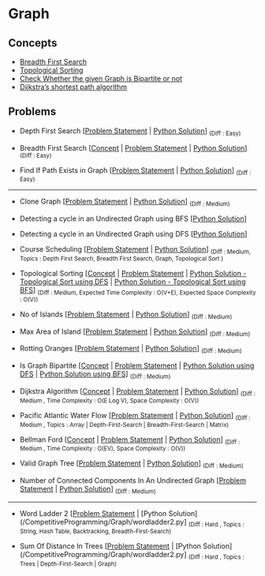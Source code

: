 # Graph

## Concepts

- [Breadth First Search](https://www.geeksforgeeks.org/breadth-first-search-or-bfs-for-a-graph/)
- [Topological Sorting](https://www.geeksforgeeks.org/topological-sorting/)
- [Check Whether the given Graph is Bipartite or not ](https://www.geeksforgeeks.org/bipartite-graph/)
- [Dijkstra’s shortest path algorithm](https://www.geeksforgeeks.org/dijkstras-shortest-path-algorithm-greedy-algo-7/)


## Problems 

- Depth First Search [[Problem Statement](https://practice.geeksforgeeks.org/problems/depth-first-traversal-for-a-graph/1) | [Python Solution](/CompetitiveProgramming/Graph/depthFirstSearch.py)] <sub> (Diff : Easy)</sub> 

- Breadth First Search [[Concept](https://www.geeksforgeeks.org/breadth-first-search-or-bfs-for-a-graph/) | [Problem Statement](https://practice.geeksforgeeks.org/problems/bfs-traversal-of-graph/1) | [Python Solution](/CompetitiveProgramming/Graph/breadthFirstSearch.py)] <sub> (Diff : Easy)</sub> 

- Find If Path Exists in Graph [[Problem Statement](https://leetcode.com/problems/find-if-path-exists-in-graph/description/) | [Python Solution](/CompetitiveProgramming/Graph/findIfPathExistInGraph.py)] <sub> (Diff : Easy)</sub> 

--- 

- Clone Graph [[Problem Statement](https://leetcode.com/problems/clone-graph/) | [Python Solution](/CompetitiveProgramming/Graph/cloneGraph.py)] <sub> (Diff : Medium)</sub> 

- Detecting a cycle in an Undirected Graph using BFS [[Python Solution](/CompetitiveProgramming/Graph/undirectedGraphCycleDetectionWithBFS.py)]

- Detecting a cycle in an Undirected Graph using DFS [[Python Solution](/CompetitiveProgramming/Graph/undirectedGraphCycleDetectionWithDFS.py)]

- Course Scheduling [[Problem Statement](https://leetcode.com/problems/course-schedule/) | [Python Solution](/CompetitiveProgramming/Graph/courseScheduling-1.py)] <sub> (Diff : Medium, Topics : Depth First Search, Breadth First Search, Graph, Topological Sort )</sub> 

- Topological Sorting [[Concept](https://www.geeksforgeeks.org/topological-sorting/) | [Problem Statement](https://practice.geeksforgeeks.org/problems/topological-sort/1) | [Python Solution - Topological Sort using DFS](/CompetitiveProgramming/Graph/topologicalSortUsingDFS.py) | [Python Solution - Topological Sort using BFS](/CompetitiveProgramming/Graph/topologicalSortUsingBFS.py)] <sub> (Diff : Medium, Expected Time Complexity : O(V+E), Expected Space Complexity : O(V))</sub>

- No of Islands [[Problem Statement](https://leetcode.com/problems/number-of-islands/) | [Python Solution](/CompetitiveProgramming/Graph/noOfIslands.py)] <sub> (Diff : Medium)</sub> 

- Max Area of Island [[Problem Statement](https://leetcode.com/problems/max-area-of-island/description/) | [Python Solution](/CompetitiveProgramming/Graph/maxAreaOfIsland.py)] <sub> (Diff : Medium)</sub> 

- Rotting Oranges [[Problem Statement](https://leetcode.com/problems/rotting-oranges/description/) | [Python Solution](/CompetitiveProgramming/Graph/rottingOranges.py)] <sub> (Diff : Medium)</sub> 


- Is Graph Bipartite [[Concept](https://www.geeksforgeeks.org/bipartite-graph/) | [Problem Statement](https://leetcode.com/problems/is-graph-bipartite/) | [Python Solution using DFS](/CompetitiveProgramming/Graph/checkIfGraphIsBipartitebfs.py) | [Python Solution using BFS](/CompetitiveProgramming/Graph/checkIfGraphIsBipartiteDFS.py)] <sub> (Diff : Medium)</sub>

- Dijkstra Algorithm [[Concept](https://www.geeksforgeeks.org/dijkstras-shortest-path-algorithm-greedy-algo-7/) | [Problem Statement](https://practice.geeksforgeeks.org/problems/implementing-dijkstra-set-1-adjacency-matrix/1) | [Python Solution](/CompetitiveProgramming/Graph/dijkstras.py)] <sub> (Diff : Medium , Time Complexity : O(E Log V), Space Complexity : O(V))</sub> 

- Pacific Atlantic Water Flow [[Problem Statement](https://leetcode.com/problems/pacific-atlantic-water-flow/) | [Python Solution](/CompetitiveProgramming/Graph/pacificAtlanticWaterFlow.py)] <sub> (Diff : Medium , Topics : Array | Depth-First-Search | Breadth-First-Search | Matrix)</sub> 

- Bellman Ford [[Concept](https://www.geeksforgeeks.org/bellman-ford-algorithm-dp-23/) | [Problem Statement](https://practice.geeksforgeeks.org/problems/distance-from-the-source-bellman-ford-algorithm/0?fbclid=IwAR2_lL0T84DnciLyzMTQuVTMBOi82nTWNLuXjUgahnrtBgkphKiYk6xcyJU) | [Python Solution](/CompetitiveProgramming/Graph/bellmanFord.py)] <sub> (Diff : Medium , Time Complexity : O(EV), Space Complexity : O(V))</sub> 

- Valid Graph Tree [[Problem Statement](https://neetcode.io/problems/valid-tree) | [Python Solution](/CompetitiveProgramming/Graph/validGraphTree.py)] <sub> (Diff : Medium)</sub> 

- Number of Connected Components In An Undirected Graph [[Problem Statement](https://neetcode.io/problems/count-connected-components) | [Python Solution](/CompetitiveProgramming/Graph/connectedcomponentsinanundirectedgraph.py)] <sub> (Diff : Medium)</sub> 

---

- Word Ladder 2 [[Problem Statement](https://leetcode.com/problems/word-ladder-ii/) | [Python Solution](/CompetitiveProgramming/Graph/wordladder2.py] <sub> (Diff : Hard , Topics : String, Hash Table, Backtracking, Breadth-First-Search)</sub> 

- Sum Of Distance In Trees [[Problem Statement](https://leetcode.com/problems/sum-of-distances-in-tree) | [Python Solution](/CompetitiveProgramming/Graph/wordladder2.py] <sub> (Diff : Hard , Topics : Trees | Depth-First-Search | Graph)</sub> 
